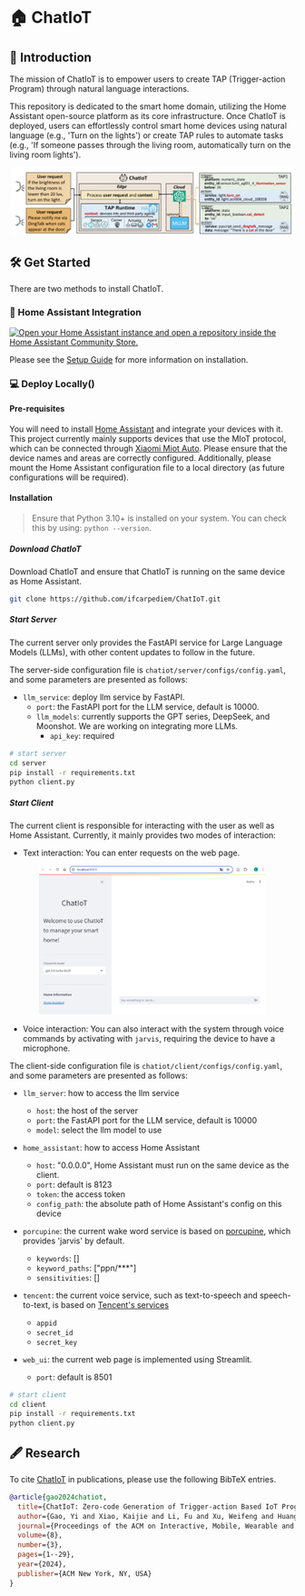 # :house: ChatIoT

## :pencil: Introduction
The mission of ChatIoT is to empower users to create TAP (Trigger-action Program) through natural language interactions. 

This repository is dedicated to the smart home domain, utilizing the Home Assistant open-source platform as its core infrastructure. Once ChatIoT is deployed, users can effortlessly control smart home devices using natural language (e.g., 'Turn on the lights') or create TAP rules to automate tasks (e.g., 'If someone passes through the living room, automatically turn on the living room lights').

<p align="center">
<a href=""><img src="docs\resources\ChatIoT_usage_overview.png" width="500px"></a>
</p>

## :hammer_and_wrench: Get Started
There are two methods to install ChatIoT.

### :whale: Home Assistant Integration

[![Open your Home Assistant instance and open a repository inside the Home Assistant Community Store.](https://my.home-assistant.io/badges/hacs_repository.svg)](https://my.home-assistant.io/redirect/hacs_repository/?category=Integration&repository=ChatIoT&owner=ifcarpediem)

Please see the [Setup Guide](./custom_components/Setup.md) for more information on installation.

### :computer: Deploy Locally()

#### Pre-requisites
You will need to install [Home Assistant](https://www.home-assistant.io/installation/) and integrate your devices with it. This project currently mainly supports devices that use the MIoT protocol, which can be connected through [Xiaomi Miot Auto](https://github.com/al-one/hass-xiaomi-miot). Please ensure that the device names and areas are correctly configured. Additionally, please mount the Home Assistant configuration file to a local directory (as future configurations will be required).

#### Installation
> Ensure that Python 3.10+ is installed on your system. You can check this by using: `python --version`.

##### Download ChatIoT
Download ChatIoT and ensure that ChatIoT is running on the same device as Home Assistant.
```bash
git clone https://github.com/ifcarpediem/ChatIoT.git
```

##### Start Server
The current server only provides the FastAPI service for Large Language Models (LLMs), with other content updates to follow in the future.

The server-side configuration file is `chatiot/server/configs/config.yaml`, and some parameters are presented as follows:

+ `llm_service`: deploy llm service by FastAPI.
  + `port`: the FastAPI port for the LLM service, default is 10000.
  + `llm_models`: currently supports the GPT series, DeepSeek, and Moonshot. We are working on integrating more LLMs.
    + `api_key`: required


```bash
# start server
cd server
pip install -r requirements.txt
python client.py
```

##### Start Client
The current client is responsible for interacting with the user as well as Home Assistant. Currently, it mainly provides two modes of interaction:

+ Text interaction: You can enter requests on the web page.

<p align="center">
<a href=""><img src="docs\resources\web_ui.png" width="400px"></a>
</p>

+ Voice interaction: You can also interact with the system through voice commands by activating with `jarvis`, requiring the device to have a microphone.

The client-side configuration file is `chatiot/client/configs/config.yaml`, and some parameters are presented as follows:

+ `llm_server`: how to access the llm service
  + `host`: the host of the server
  + `port`: the FastAPI port for the LLM service, default is 10000
  + `model`: select the llm model to use

+ `home_assistant`: how to access Home Assistant
  + `host`: "0.0.0.0", Home Assistant must run on the same device as the client.
  + `port`: default is 8123
  + `token`: the access token
  + `config_path`: the absolute path of Home Assistant's config on this device

+ `porcupine`: the current wake word service is based on [porcupine](https://console.picovoice.ai/login), which provides 'jarvis' by default.
  + `keywords`: []
  + `keyword_paths`:  ["ppn/***"]
  + `sensitivities`: []

+ `tencent`: the current voice service, such as text-to-speech and speech-to-text, is based on [Tencent's services](https://cloud.tencent.com/product/tts)
  + `appid`
  + `secret_id`
  + `secret_key`

+ `web_ui`: the current web page is implemented using Streamlit. 
  + `port`: default is 8501

```bash
# start client
cd client
pip install -r requirements.txt
python client.py
```

<!-- ## Screenshots -->
<!-- # Todos -->

## 🖋️ Research
To cite [ChatIoT](https://maestro.acm.org/trk/clickp?ref=z16l2snue3_2-310b8_0x33ae25x01410&doi=3678585) in publications, please use the following BibTeX entries.

```bibtex
@article{gao2024chatiot,
  title={ChatIoT: Zero-code Generation of Trigger-action Based IoT Programs},
  author={Gao, Yi and Xiao, Kaijie and Li, Fu and Xu, Weifeng and Huang, Jiaming and Dong, Wei},
  journal={Proceedings of the ACM on Interactive, Mobile, Wearable and Ubiquitous Technologies},
  volume={8},
  number={3},
  pages={1--29},
  year={2024},
  publisher={ACM New York, NY, USA}
}
```



